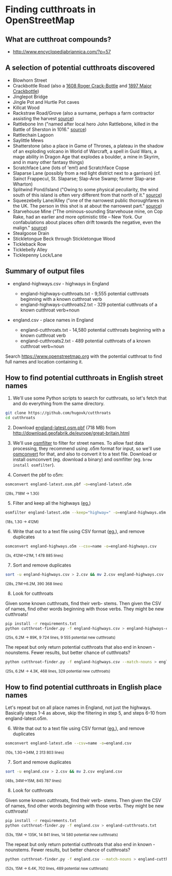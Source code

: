 # Finding cutthroats in OpenStreetMap

## What are cutthroat compounds?

* http://www.encyclopediabriannica.com/?p=57


## A selection of potential cutthroats discovered

* Blowhorn Street
* Crackbottle Road (also a [1608 Roger Crack-Bottle](https://archive.org/stream/ReportOnTheManuscriptsOfTheMarquessOfDownshireV2/Manuscripts_Marquess_of_Downshire_v2#page/n119/mode/2up/search/crack-bottle) and [1897 Major Crackbottle](http://chroniclingamerica.loc.gov/lccn/sn88053055/1897-09-30/ed-1/seq-3/#date1=1789&index=1&rows=20&words=Crackbottle&searchType=basic&sequence=0&state=&date2=1924&proxtext=crackbottle&y=0&x=0&dateFilterType=yearRange&page=1))
* Jinglepot Bridge
* Jingle Pot and Hurtle Pot caves
* Killcat Wood
* Rackstraw Road/Grove (also a surname, perhaps a farm contractor assisting the harvest [source](http://www.surnamedb.com/Surname/Rackstraw))
* Rattlebone Inn ("named after local hero John Rattlebone, killed in the Battle of Sherston in 1016." [source](http://www.dailymail.co.uk/news/article-94484/The-Rattlebone-Inn.html))
* Rattlechain Lagoon
* Saylittle Mews
* Shatterstone (also a place in Game of Thrones, a plateau in the shadow of an exploding volcano in World of Warcraft, a spell in Guid Wars, a mage ability in Dragon Age that explodes a boulder, a mine in Skyrim, and in many other fantasy things)
* Scratchface Lane (lots of 'em!) and Scratchface Copse
* Slaparse Lane (possibly from a red light district next to a garrison) (cf. Sainct Frappecul, St. Slaparse; Slap-Arse Swamp; farmer Slap-arse Wharton)
* Splitwind Pond/Island ("Owing to some physical peculiarity, the wind south of this island is often very different from that north of it." [source](https://data.aad.gov.au/aadc/gaz/display_name.cfm?gaz_id=132030))
* Squeezebelly Lane/Alley ("one of the narrowest public thoroughfares in the UK. The person in this shot is at about the narrowest part." [source](https://www.seriouscompacts.com/media/squeeze-belly-lane-from-the-bottom.4130/))
* Starvehouse Mine ("The ominous-sounding Starvehouse mine, on Cop Rake, had an earlier and more optimistic title – New York. Our confabulations about places often drift towards the negative, even the malign." [source](https://www.theguardian.com/environment/2013/dec/30/conies-dale-derbyshire-courting-ravens))
* Stealgoose Drain
* Stickletongue Beck through Stickletongue Wood
* Tickleback Row
* Ticklebelly Alley
* Ticklepenny Lock/Lane


## Summary of output files

* england-highways.csv - highways in England
  * england-highways-cutthroats.txt - 9,555 potential cutthroats beginning with a known cutthroat verb
  * england-highways-cutthroats2.txt - 329 potential cutthroats of a known cutthroat verb+noun

* england.csv - place names in England
  * england-cutthroats.txt - 14,580 potential cutthroats beginning with a known cutthroat verb
  * england-cutthroats2.txt - 489 potential cutthroats of a known cutthroat verb+noun

Search https://www.openstreetmap.org with the potential cutthroat to find full names and location containing it.


## How to find potential cutthroats in English street names

1. We'll use some Python scripts to search for cutthroats, so let's fetch that and do everything from the same directory.
```bash
git clone https://github.com/hugovk/cutthroats
cd cutthroats
```

2. Download [england-latest.osm.pbf](http://download.geofabrik.de/europe/great-britain/england-latest.osm.pbf) (718 MB) from http://download.geofabrik.de/europe/great-britain.html

3. We'll use [osmfilter](https://wiki.openstreetmap.org/wiki/Osmfilter) to filter for street names. To allow fast data processing, they recommend using .o5m format for input, so we'll use [osmconvert](https://wiki.openstreetmap.org/wiki/Osmconvert) for that, and also to convert it to a text file. Download or install osmconvert (eg. download a binary) and osmfilter (eg. `brew install osmfilter`).

4. Convert the pbf to o5m:
```bash
osmconvert england-latest.osm.pbf -o=england-latest.o5m
```
<sub>(28s, 718M -> 1.3G)</sub>

5. Filter and keep all the highways ([eg.](https://wiki.openstreetmap.org/wiki/Osmfilter#Object_Filter))
```bash
osmfilter england-latest.o5m --keep="highway=" -o=england-highways.o5m
```
<sub>(18s, 1.3G -> 412M)</sub>

6. Write that out to a text file using CSV format ([eg.](https://wiki.openstreetmap.org/wiki/Osmconvert#Writing_CSV_Files)), and remove duplicates
```bash
osmconvert england-highways.o5m --csv=name -o=england-highways.csv
```
<sub>(3s, 412M->21M, 1 478 885 lines)</sub>

7. Sort and remove duplicates
```bash
sort -u england-highways.csv > 2.csv && mv 2.csv england-highways.csv
```
<sub>(28s, 21M->6.2M, 390 368 lines)</sub>

8. Look for cutthroats

Given some known cutthroats, find their verb- stems. Then given the CSV of names, find other words beginning with those verbs.
They might be new cutthroats!

```bash
pip install -r requirements.txt
python cutthroat-finder.py -f england-highways.csv > england-highways-cutthroats.txt
```
<sub>(25s, 6.2M -> 89K, 9 724 lines, 9 555 potential new cutthroats)</sub>

The repeat but only return potential cutthroats that also end in known -nounstems.
Fewer results, but better chance of cutthroats?

```bash
python cutthroat-finder.py -f england-highways.csv --match-nouns > england-highways-cutthroats2.txt
```
<sub>(25s, 6.2M -> 4.3K, 468 lines, 329 potential new cutthroats)</sub>

## How to find potential cutthroats in English place names

Let's repeat but on all place names in England, not just the highways.
Basically steps 1-4 as above, skip the filtering in step 5, and steps 6-10 from england-latest.o5m.

6. Write that out to a text file using CSV format ([eg.](https://wiki.openstreetmap.org/wiki/Osmconvert#Writing_CSV_Files)), and remove duplicates
```bash
osmconvert england-latest.o5m --csv=name -o=england.csv
```
<sub>(10s, 1.3G->34M, 2 313 803 lines)</sub>

7. Sort and remove duplicates
```bash
sort -u england.csv > 2.csv && mv 2.csv england.csv
```
<sub>(48s, 34M->15M, 845 787 lines)</sub>

8. Look for cutthroats

Given some known cutthroats, find their verb- stems. Then given the CSV of names, find other words beginning with those verbs.
They might be new cutthroats!

```bash
pip install -r requirements.txt
python cutthroat-finder.py -f england.csv > england-cutthroats.txt
```
<sub>(53s, 15M -> 135K, 14 841 lines, 14 580 potential new cutthroats)</sub>

The repeat but only return potential cutthroats that also end in known -nounstems.
Fewer results, but better chance of cutthroats?

```bash
python cutthroat-finder.py -f england.csv --match-nouns > england-cutthroats2.txt
```
<sub>(52s, 15M -> 6.4K, 702 lines, 489 potential new cutthroats)</sub>
